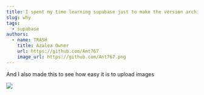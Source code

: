```yaml
---
title: I spent my time learning supabase just to make the version archive
slug: why
tags:
  - supabase
authors:
  - name: TRASH
    title: Azalea Owner
    url: https://github.com/Ant767
    image_url: https://github.com/Ant767.png
---
```

And I also made this to see how easy it is to upload images

![](/img/profile_pic.png)
